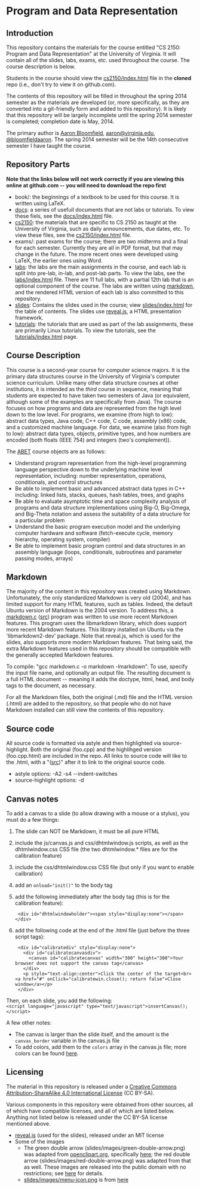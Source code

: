 Program and Data Representation
===============================

Introduction
------------

This repository contains the materials for the course entitled "CS
2150: Program and Data Representation" at the University of Virginia.
It will contain all of the slides, labs, exams, etc. used throughout
the course.  The course description is below.

Students in the course should view the
[cs2150/index.html](cs2150/index.html) file in the **cloned** repo
(i.e., don't try to view it on github.com).

The contents of this repository will be filled in throughout the
spring 2014 semester as the materials are developed (or, more
specifically, as they are converted into a git-friendly form and added
to this repository).  It is likely that this repository will be
largely incomplete until the spring 2014 semester is completed;
completion date is May, 2014.

The primary author is [Aaron
Bloomfield](http://www.cs.virginia.edu/~asb),
[aaron@virginia.edu](<mailto:aaron@virginia.edu>),
[@bloomfieldaaron](http://twitter.com/bloomfieldaaron).  The spring
2014 semester will be the 14th consecutive semester I have taught the
course.


Repository Parts
----------------

**Note that the links below will not work correctly if you are viewing
this online at github.com -- you will need to download the repo first**

- book/: the beginnings of a textbook to be used for this course.  It
  is written using LaTeX.
- [docs](docs/index.html): a series of usefull documents that are not
  labs or tutorials.  To view these fiels, see the
  [docs/index.html](docs/index.html) file.
- [cs2150](cs2150/index.html): the materials that are specific to CS
  2150 as taught at the University of Virginia, such as daily
  announcements, due dates, etc.  To view these files, see the
  [cs2150/index.html](cs2150/index.html) file.
- exams/: past exams for the course; there are two midterms and a
  final for each semester.  Currently they are all in PDF format, but
  that may change in the future.  The more recent ones were developed
  using LaTeX, the earlier ones using Word.
- [labs](labs/index.html): the labs are the main assignments in the
  course, and each lab is split into pre-lab, in-lab, and post-lab
  parts. To view the labs, see the [labs/index.html](labs/index.html)
  file.  There are 11 full labs, with a partial 12th lab that is an
  optional component of the course.  The labs are written using
  [markdown](http://daringfireball.net/projects/markdown/), and the 
  rendered HTML version of each lab is also committed to this
  repository.
- [slides](slides/index.html): Contains the slides used in the course; view
  [slides/index.html](slides/index.html) for the table of contents.
  The slides use [reveal.js](https://github.com/hakimel/reveal.js/), a
  HTML presentation framework.
- [tutorials](tutorials/index.html): the tutorials that are used as
  part of the lab assignments, these are primarily Linux tutorials.
  To view the tutorials, see the
  [tutorials/index.html](tutorials/index.html) page.


Course Description
------------------

This course is a second-year course for computer science majors.  It
is the primary data structures course in the University of Virginia's
computer science curriculum.  Unlike many other data structure courses
at other institutions, it is intended as the *third* course in
sequence, meaning that students are expected to have taken two
semesters of Java (or equivalent, although some of the examples are
specifically from Java).  The course focuses on how programs and data
are represented from the high level down to the low level.  For
programs, we examine (from high to low): abstract data types, Java
code, C++ code, C code, assembly (x86) code, and a customized machine
language.  For data, we examine (also from high to low): abstract data
types, objects, primitive types, and how numbers are encoded (both
floats (IEEE 754) and integers (two's complement)).

The [ABET](http://www.abet.org) course objects are as follows:

- Understand program representation from the high-level programming
  language perspective down to the underlying machine level
  representation, including: number representation, operations,
  conditionals, and control structures
- Be able to implement basic and advanced abstract data types in C++
  including: linked lists, stacks, queues, hash tables, trees, and
  graphs
- Be able to evaluate asymptotic time and space complexity analysis of
  programs and data structure implementations using Big-O, Big-Omega,
  and Big-Theta notation and assess the suitability of a data structure
  for a particular problem
- Understand the basic program execution model and the underlying
  computer hardware and software (fetch-execute cycle, memory hierarchy,
  operating system, compiler)
- Be able to implement basic program control and data structures in an
  assembly language (loops, conditionals, subroutines and parameter
  passing modes, arrays)


Markdown
--------

The majority of the content in this repository was created using
Markdown.  Unfortunately, the only standardized Markdown is very old
(2004), and has limited support for many HTML features, such as
tables.  Indeed, the default Ubuntu version of Markdown is the 2004
version.  To address this, a [markdown.c](utils/markdown.c.html)
([src](utils/markdown.c)) program was written to use more recent
Markdown features.  This program uses the libmarkdown library, which
does support more recent Markdown features.  This library installed on
Ubuntu via the 'libmarkdown2-dev' package.  Note that reveal.js, which
is used for the slides, also supports more modern Markdown features.
That being said, the extra Markdown features used in this repository
should be compatible with the generally accepted Markdown features.

To compile: "gcc markdown.c -o markdown -lmarkdown". To use, specify
the input file name, and optionally an output file.  The resulting
document is a full HTML document -- meaning it adds the doctype, html,
head, and body tags to the document, as necessary.

For all the Markdown files, both the original (.md) file and the HTML
version (.html) are added to the repository, so that people who do not
have Markdown installed can still view the contents of this
repository.


Source code
-----------

All source code is formatted via astyle and then highlighted via
source-highlight.  Both the original (foo.cpp) and the highlihged
version (foo.cpp.html) are included in the repo.  All links to source
code will like to the .html, with a "([src](...))" after it
to link to the original source code.

- astyle options: -A2 -s4 --indent-switches
- source-highlight options: -d


Canvas notes
------------

To add a canvas to a slide (to allow drawing with a mouse or a
stylus), you must do a few things:

1. The slide can NOT be Markdown, it must be all pure HTML
2. include the js/canvas.js and css/dhtmlwindow.js scripts, as well as
   the dhtmlwindow.css CSS file (the two dhtmlwindow.* files are for
   the calibration feature)
3. include the css/dhtmlwindow.css CSS file (but only if you want to
   enable cailbration)
4. add an `onload="init()"` to the body tag
5. add the following immediately after the body tag (this is for
   the calibration feature):

        <div id="dhtmlwindowholder"><span style="display:none"></span></div>

6. add the following code at the end of the .html file (just before
   the three script tags):

        <div id="calibratediv" style="display:none">
          <div id="calibratecanvasdiv">
            <canvas id="calibratecanvas" width="300" height="300">Your browser does not support the canvas tag</canvas>
          </div>
          <p style="text-align:center">Click the center of the target<br><a href="#" onClick="calibratewin.close(); return false">Close window</a></p>
        </div>

Then, on each slide, you add the following:  
`<script language="javascript" type="text/javascript">insertCanvas();</script>`  

A few other notes:

- The canvas is larger than the slide itself, and the amount is the
  `canvas_border` variable in the canvas.js file
- To add colors, add them to the `colors` array in the canvas.js
  file; more colors can be found
  [here](http://www.tutorialspoint.com/html5/html5_color_names.htm).


Licensing
---------

The material in this repository is released under a [Creative Commons
Attribution-ShareAlike 4.0 International
License](http://creativecommons.org/licenses/by-sa/4.0/) (CC BY-SA).

Various components in this repository were obtained from other
sources, all of which have compatible licenses, and all of which are
listed below.  Anything not listed below is released under the CC
BY-SA license mentioned above.

- [reveal.js](https://github.com/hakimel/reveal.js/) (used for the
  slides), released under an MIT license
- Some of the images
  - The green double arrow (slides/images/green-double-arrow.png) was
    adapted from [openclipart.org](http://openclipart.org),
    specifically
    [here](http://openclipart.org/detail/3677/arrow-left-right-by-torfnase);
    the red double arrow (slides/images/red-double-arrow.png) was
    adapted from that as well.  These images are released into the
    public domain with no restrictions; see
    [here](http://openclipart.org/share) for details.
  - [slides/images/menu-icon.png](slides/images/menu-icon.png) is from
    [here](http://androgeek.com/wp-content/uploads/2010/03/android-free-menu-icon-set.png)

